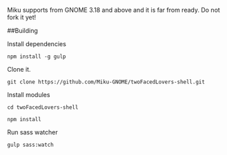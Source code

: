 Miku supports from GNOME 3.18 and above and it is far from ready. Do not fork it yet!

##Building

Install dependencies

`
npm install -g gulp
`

Clone it.

`
git clone https://github.com/Miku-GNOME/twoFacedLovers-shell.git
`

Install modules

`
cd twoFacedLovers-shell
`

`
npm install
`

Run sass watcher

`
gulp sass:watch
`
